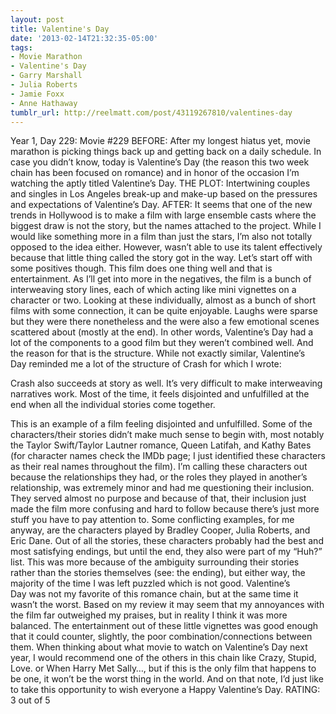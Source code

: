 ```yaml
---
layout: post
title: Valentine's Day
date: '2013-02-14T21:32:35-05:00'
tags:
- Movie Marathon
- Valentine's Day
- Garry Marshall
- Julia Roberts
- Jamie Foxx
- Anne Hathaway
tumblr_url: http://reelmatt.com/post/43119267810/valentines-day
---
```



Year 1, Day 229: Movie #229
BEFORE: After my longest hiatus yet, movie marathon is picking things back up and getting back on a daily schedule. In case you didn’t know, today is Valentine’s Day (the reason this two week chain has been focused on romance) and in honor of the occasion I’m watching the aptly titled Valentine’s Day.
THE PLOT: Intertwining couples and singles in Los Angeles break-up and make-up based on the pressures and expectations of Valentine’s Day.
AFTER: It seems that one of the new trends in Hollywood is to make a film with large ensemble casts where the biggest draw is not the story, but the names attached to the project. While I would like something more in a film than just the stars, I’m also not totally opposed to the idea either. However, wasn’t able to use its talent effectively because that little thing called the story got in the way.
Let’s start off with some positives though. This film does one thing well and that is entertainment. As I’ll get into more in the negatives, the film is a bunch of interweaving story lines, each of which acting like mini vignettes on a character or two. Looking at these individually, almost as a bunch of short films with some connection, it can be quite enjoyable. Laughs were sparse but they were there nonetheless and the were also a few emotional scenes scattered about (mostly at the end). In other words, Valentine’s Day had a lot of the components to a good film but they weren’t combined well.
And the reason for that is the structure. While not exactly similar, Valentine’s Day reminded me a lot of the structure of Crash for which I wrote:

Crash also succeeds at story as well. It’s very difficult to make interweaving narratives work. Most of the time, it feels disjointed and unfulfilled at the end when all the individual stories come together.

This is an example of a film feeling disjointed and unfulfilled. Some of the characters/their stories didn’t make much sense to begin with, most notably the Taylor Swift/Taylor Lautner romance, Queen Latifah, and Kathy Bates (for character names check the IMDb page; I just identified these characters as their real names throughout the film). I’m calling these characters out because the relationships they had, or the roles they played in another’s relationship, was extremely minor and had me questioning their inclusion. They served almost no purpose and because of that, their inclusion just made the film more confusing and hard to follow because there’s just more stuff you have to pay attention to. Some conflicting examples, for me anyway, are the characters played by Bradley Cooper, Julia Roberts, and Eric Dane. Out of all the stories, these characters probably had the best and most satisfying endings, but until the end, they also were part of my “Huh?” list. This was more because of the ambiguity surrounding their stories rather than the stories themselves (see: the ending), but either way, the majority of the time I was left puzzled which is not good.
Valentine’s Day was not my favorite of this romance chain, but at the same time it wasn’t the worst. Based on my review it may seem that my annoyances with the film far outweighed my praises, but in reality I think it was more balanced. The entertainment out of these little vignettes was good enough that it could counter, slightly, the poor combination/connections between them. When thinking about what movie to watch on Valentine’s Day next year, I would recommend one of the others in this chain like Crazy, Stupid, Love. or When Harry Met Sally…, but if this is the only film that happens to be one, it won’t be the worst thing in the world.
And on that note, I’d just like to take this opportunity to wish everyone a Happy Valentine’s Day.
RATING: 3 out of 5
